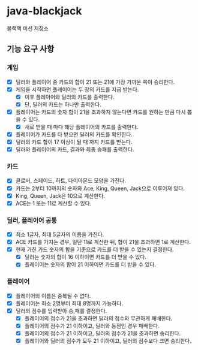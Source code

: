 # java-blackjack

블랙잭 미션 저장소

## 기능 요구 사항

### 게임

- [x] 딜러와 플레이어 중 카드의 합이 21 또는 21에 가장 가까운 쪽이 승리한다.
- [x]  게임을 시작하면 플레이어는 두 장의 카드를 지급 받는다.
    - [x] 이후 플레이어와 딜러의 카드를 출력한다.
    - [x] 단, 딜러의 카드는 하나만 출력한다.
- [x] 플레이어는 카드의 숫자 합이 21을 초과하지 않는다면 카드를 원하는 만큼 다시 뽑을 수 있다.
    - [x] 새로 받을 때 마다 해당 플레이어의 카드를 출력한다.
- [x] 플레이어가 카드를 다 받으면 딜러의 카드를 확인한다.
- [x] 딜러의 카드 합이 17 이상이 될 때 까지 카드를 받는다.
- [x] 딜러와 플레이어의 카드, 결과와 최종 승패를 출력한다.

### 카드

- [x] 클로버, 스페이드, 하트, 다이아몬드 모양을 가진다.
- [x] 카드는 2부터 10까지의 숫자와 Ace, King, Queen, Jack으로 이루어져 있다.
- [x] King, Queen, Jack은 10으로 계산한다.
- [x] ACE는 1 또는 11로 계산할 수 있다.

### 딜러, 플레이어 공통

- [x] 최소 1글자, 최대 5글자의 이름을 가진다.
- [x] ACE 카드를 가지는 경우, 일단 11로 계산한 뒤, 합이 21을 초과하면 1로 계산한다.
- [x] 현재 가진 카드 숫자의 합을 기준으로 카드를 더 받을 수 있는지 결정한다.
    - [x] 딜러는 숫자의 합이 16 이하이면 카드를 더 받을 수 있다.
    - [x] 플레이어는 숫자의 합이 21 이하이면 카드를 더 받을 수 있다.

### 플레이어

- [x] 플레이어의 이름은 중복될 수 없다.
- [x] 플레이어는 최소 2명부터 최대 8명까지 가능하다.
- [x] 딜러의 점수를 입력받아 승,패를 결정한다.
    - [x] 플레이어의 점수가 21을 초과하면 딜러의 점수와 무관하게 패배한다.
    - [x] 플레이어의 점수가 21 이하이고, 딜러와 동점인 경우 패배한다.
    - [x] 플레이어의 점수가 21 이하이고, 딜러의 점수가 21을 초과하면 승리한다.
    - [x] 플레이어와 딜러의 점수가 모두 21 이하이고, 딜러의 점수보다 크면 승리한다.
